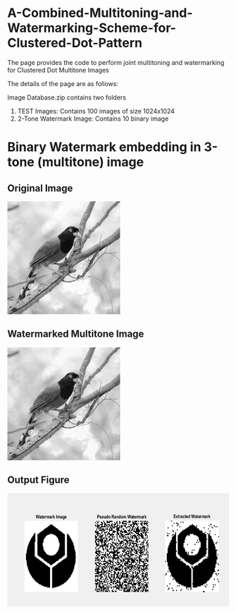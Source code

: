 # A-Combined-Multitoning-and-Watermarking-Scheme-for-Clustered-Dot-Pattern


The page provides the code to perform joint multitoning and watermarking for Clustered Dot Multitone Images

The details of the page are as follows:

Image Database.zip contains two folders

1) TEST Images: Contains 100 images of size 1024x1024
2) 2-Tone Watermark Image: Contains 10 binary image 
 

# Binary Watermark embedding in 3-tone (multitone) image

## Original Image

<img src="2-Tone/1 (94).JPEG" class="img-responsive" alt="" width="256" height="256"> </div>

## Watermarked Multitone Image
<img src="2-Tone/Watermarked Image.jpg" class="img-responsive" alt="" width="256" height="256"> </div>

## Output Figure
<img src="2-Tone/WM.jpg" class="img-responsive" alt="" width="700" height="256"> </div>






 
 
 
 
